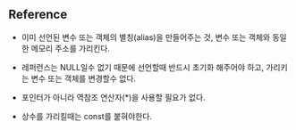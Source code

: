 ## Reference

- 이미 선언된 변수 또는 객체의 별칭(alias)을 만들어주는 것, 변수 또는 객체와 동일한 메모리 주소를 가리킨다.

- 레퍼런스는 NULL일수 없기 때문에 선언할때 반드시 초기화 해주어야 하고, 가리키는 변수 또는 객체를 변경할수 없다.

- 포인터가 아니라 역참조 연산자(*)을 사용할 필요가 없다.

- 상수를 가리킬때는 const를 붙혀야한다.
